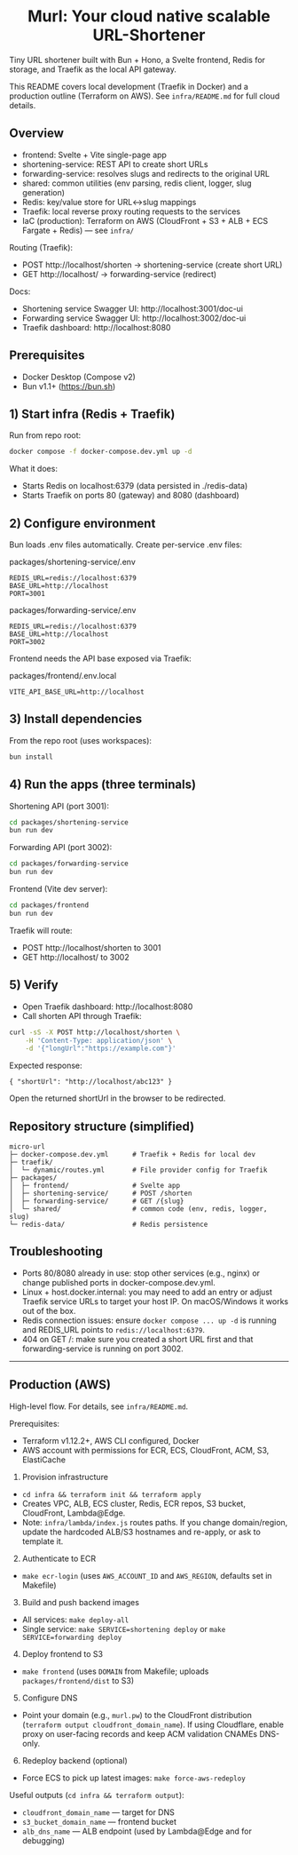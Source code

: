 <h1 align="center">Murl: Your cloud native scalable URL-Shortener</h1>

Tiny URL shortener built with Bun + Hono, a Svelte frontend, Redis for storage, and Traefik as the local API gateway.

This README covers local development (Traefik in Docker) and a production outline (Terraform on AWS). See `infra/README.md` for full cloud details.

## Overview

- frontend: Svelte + Vite single-page app
- shortening-service: REST API to create short URLs
- forwarding-service: resolves slugs and redirects to the original URL
- shared: common utilities (env parsing, redis client, logger, slug generation)
- Redis: key/value store for URL<->slug mappings
- Traefik: local reverse proxy routing requests to the services
- IaC (production): Terraform on AWS (CloudFront + S3 + ALB + ECS Fargate + Redis) — see `infra/`

Routing (Traefik):
- POST http://localhost/shorten -> shortening-service (create short URL)
- GET http://localhost/<slug> -> forwarding-service (redirect)

Docs:
- Shortening service Swagger UI: http://localhost:3001/doc-ui
- Forwarding service Swagger UI: http://localhost:3002/doc-ui
- Traefik dashboard: http://localhost:8080

## Prerequisites

- Docker Desktop (Compose v2)
- Bun v1.1+ (https://bun.sh)

## 1) Start infra (Redis + Traefik)

Run from repo root:

```bash
docker compose -f docker-compose.dev.yml up -d
```

What it does:
- Starts Redis on localhost:6379 (data persisted in ./redis-data)
- Starts Traefik on ports 80 (gateway) and 8080 (dashboard)

## 2) Configure environment

Bun loads .env files automatically. Create per-service .env files:

packages/shortening-service/.env
```
REDIS_URL=redis://localhost:6379
BASE_URL=http://localhost
PORT=3001
```

packages/forwarding-service/.env
```
REDIS_URL=redis://localhost:6379
BASE_URL=http://localhost
PORT=3002
```

Frontend needs the API base exposed via Traefik:

packages/frontend/.env.local
```
VITE_API_BASE_URL=http://localhost
```

## 3) Install dependencies

From the repo root (uses workspaces):

```bash
bun install
```

## 4) Run the apps (three terminals)

Shortening API (port 3001):
```bash
cd packages/shortening-service
bun run dev
```

Forwarding API (port 3002):
```bash
cd packages/forwarding-service
bun run dev
```

Frontend (Vite dev server):
```bash
cd packages/frontend
bun run dev
```

Traefik will route:
- POST http://localhost/shorten to 3001
- GET http://localhost/<slug> to 3002

## 5) Verify

- Open Traefik dashboard: http://localhost:8080
- Call shorten API through Traefik:

```bash
curl -sS -X POST http://localhost/shorten \
	-H 'Content-Type: application/json' \
	-d '{"longUrl":"https://example.com"}'
```

Expected response:
```
{ "shortUrl": "http://localhost/abc123" }
```

Open the returned shortUrl in the browser to be redirected.

## Repository structure (simplified)

```
micro-url
├─ docker-compose.dev.yml      # Traefik + Redis for local dev
├─ traefik/
│  └─ dynamic/routes.yml       # File provider config for Traefik
├─ packages/
│  ├─ frontend/                # Svelte app
│  ├─ shortening-service/      # POST /shorten
│  ├─ forwarding-service/      # GET /{slug}
│  └─ shared/                  # common code (env, redis, logger, slug)
└─ redis-data/                 # Redis persistence
```

## Troubleshooting

- Ports 80/8080 already in use: stop other services (e.g., nginx) or change published ports in docker-compose.dev.yml.
- Linux + host.docker.internal: you may need to add an entry or adjust Traefik service URLs to target your host IP. On macOS/Windows it works out of the box.
- Redis connection issues: ensure `docker compose ... up -d` is running and REDIS_URL points to `redis://localhost:6379`.
- 404 on GET /<slug>: make sure you created a short URL first and that forwarding-service is running on port 3002.

---

## Production (AWS)

High-level flow. For details, see `infra/README.md`.

Prerequisites:
- Terraform v1.12.2+, AWS CLI configured, Docker
- AWS account with permissions for ECR, ECS, CloudFront, ACM, S3, ElastiCache

1) Provision infrastructure
- `cd infra && terraform init && terraform apply`
- Creates VPC, ALB, ECS cluster, Redis, ECR repos, S3 bucket, CloudFront, Lambda@Edge.
- Note: `infra/lambda/index.js` routes paths. If you change domain/region, update the hardcoded ALB/S3 hostnames and re-apply, or ask to template it.

2) Authenticate to ECR
- `make ecr-login` (uses `AWS_ACCOUNT_ID` and `AWS_REGION`, defaults set in Makefile)

3) Build and push backend images
- All services: `make deploy-all`
- Single service: `make SERVICE=shortening deploy` or `make SERVICE=forwarding deploy`

4) Deploy frontend to S3
- `make frontend` (uses `DOMAIN` from Makefile; uploads `packages/frontend/dist` to S3)

5) Configure DNS
- Point your domain (e.g., `murl.pw`) to the CloudFront distribution (`terraform output cloudfront_domain_name`). If using Cloudflare, enable proxy on user-facing records and keep ACM validation CNAMEs DNS-only.

6) Redeploy backend (optional)
- Force ECS to pick up latest images: `make force-aws-redeploy`

Useful outputs (`cd infra && terraform output`):
- `cloudfront_domain_name` — target for DNS
- `s3_bucket_domain_name` — frontend bucket
- `alb_dns_name` — ALB endpoint (used by Lambda@Edge and for debugging)

